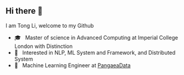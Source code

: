 ## Hi there 👋

<!-- <img align="right" src="https://github-readme-stats.vercel.app/api?username=TongLi3701&count_private=true&theme=tokyonight&hide=stars&show_icons=true" align="right" style="margin-bottom: 20px;"/> -->

I am Tong Li, welcome to my Github
* 🎓  &nbsp; Master of science in Advanced Computing at Imperial College London with Distinction
* 🧐  &nbsp; Interested in NLP, ML System and Framework, and Distributed System
* 💼  &nbsp; Machine Learning Engineer at [PangaeaData](https://www.pangaeadata.ai/)

<!--
**TongLi3701/TongLi3701** is a ✨ _special_ ✨ repository because its `README.md` (this file) appears on your GitHub profile.

Here are some ideas to get you started:

- 🔭 I’m currently working on ...
- 🌱 I’m currently learning ...
- 👯 I’m looking to collaborate on ...
- 🤔 I’m looking for help with ...
- 💬 Ask me about ...
- 📫 How to reach me: ...
- 😄 Pronouns: ...
- ⚡ Fun fact: ...
-->
